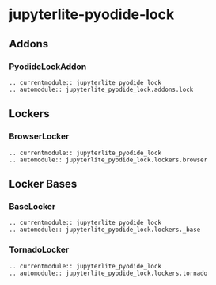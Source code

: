 # jupyterlite-pyodide-lock

## Addons

### PyodideLockAddon

```{eval-rst}
.. currentmodule:: jupyterlite_pyodide_lock
.. automodule:: jupyterlite_pyodide_lock.addons.lock
```

## Lockers

### BrowserLocker

```{eval-rst}
.. currentmodule:: jupyterlite_pyodide_lock
.. automodule:: jupyterlite_pyodide_lock.lockers.browser
```

## Locker Bases

### BaseLocker

```{eval-rst}
.. currentmodule:: jupyterlite_pyodide_lock
.. automodule:: jupyterlite_pyodide_lock.lockers._base
```

### TornadoLocker

```{eval-rst}
.. currentmodule:: jupyterlite_pyodide_lock
.. automodule:: jupyterlite_pyodide_lock.lockers.tornado
```
